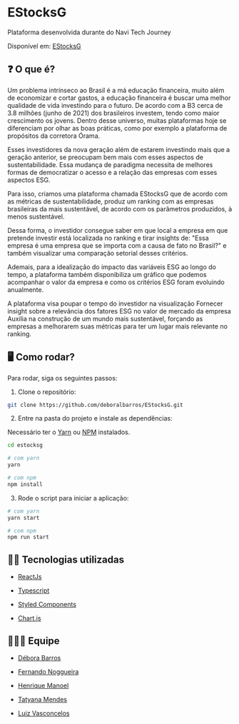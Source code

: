 # EStocksG

Plataforma desenvolvida durante do Navi Tech Journey

Disponível em: [EStocksG](https://estocksg.vercel.app)

## ❓ O que é?

Um problema intrínseco ao Brasil é a má educação financeira, muito além de economizar e cortar
gastos, a educação financeira é buscar uma melhor qualidade de vida investindo para o futuro. De
acordo com a B3 cerca de 3.8 milhões (junho de 2021) dos brasileiros investem, tendo como maior
crescimento os jovens. Dentro desse universo, muitas plataformas hoje se diferenciam por olhar as
boas práticas, como por exemplo a plataforma de propósitos da corretora Órama.

Esses investidores da nova geração além de estarem investindo mais que a geração anterior, se
preocupam bem mais com esses aspectos de sustentabilidade. Essa mudança de paradigma
necessita de melhores formas de democratizar o acesso e a relação das empresas com esses
aspectos ESG.

Para isso, criamos uma plataforma chamada EStocksG que de acordo com as métricas de
sustentabilidade, produz um ranking com as empresas brasileiras da mais sustentável, de
acordo com os parâmetros produzidos, à menos sustentável.

Dessa forma, o investidor consegue saber em que local a empresa em que pretende investir
está localizada no ranking e tirar insights de: "Essa empresa é uma empresa que se importa
com a causa de fato no Brasil?" e também visualizar uma comparação setorial desses
critérios.

Ademais, para a idealização do impacto das variáveis ESG ao longo do tempo, a plataforma também
disponibiliza um gráfico que podemos acompanhar o valor da empresa e como os critérios ESG
foram evoluindo anualmente.

A plataforma visa poupar o tempo do investidor na visualização Fornecer insight sobre a
relevância dos fatores ESG no valor de mercado da empresa Auxilia na construção de um mundo
mais sustentável, forçando as empresas a melhorarem suas métricas para ter um lugar mais
relevante no ranking.

## 🖥️ Como rodar?

Para rodar, siga os seguintes passos:

1. Clone o repositório:
```zsh
git clone https://github.com/deboralbarros/EStocksG.git
```

2. Entre na pasta do projeto e instale as dependências:

Necessário ter o [Yarn](https://yarnpkg.com/) ou [NPM](https://www.npmjs.com/) instalados.

```zsh
cd estocksg

# com yarn
yarn

# com npm
npm install
```

3. Rode o script para iniciar a aplicação:

```zsh
# com yarn
yarn start

# com npm
npm run start
```

## 👩‍💻 Tecnologias utilizadas

- [ReactJs](https://pt-br.reactjs.org/)

- [Typescript](https://www.typescriptlang.org/)

- [Styled Components](https://styled-components.com/)

- [Chart.js](https://www.chartjs.org/)

## 🧑‍🤝‍🧑 Equipe

- [Débora Barros](https://linkedin.com/in/debora-lbarros)

- [Fernando Noggueira](https://www.linkedin.com/in/fernando-noggueira/)

- [Henrique Manoel](https://www.linkedin.com/in/henrique-manoel-vasconcelos-maciel/)

- [Tatyana Mendes](https://www.linkedin.com/in/tatyanamendes)

- [Luiz Vasconcelos](https://www.linkedin.com/in/luiz-vasconcelos-j%C3%BAnior-155ba01a4/)
